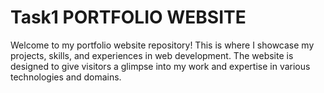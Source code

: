 # Task1 PORTFOLIO WEBSITE
Welcome to my portfolio website repository! 
This is where I showcase my projects, skills, and experiences in web development. 
The website is designed to give visitors a glimpse into my work and expertise in various technologies and domains.
